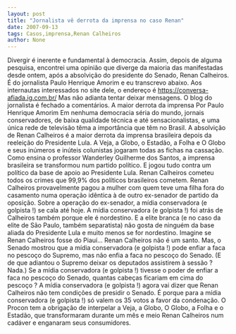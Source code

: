 ```yaml
---
layout: post
title: "Jornalista vê derrota da imprensa no caso Renan"
date: 2007-09-13
tags: Casos,imprensa,Renan Calheiros
author: None
---
```

Divergir &eacute; inerente e fundamental &agrave; democracia. Assim, depois de alguma pesquisa, encontrei uma opini&atilde;o que diverge da maioria das manifestadas desde ontem, ap&oacute;s a absolvi&ccedil;&atilde;o do presidente do Senado, Renan Calheiros.
&Eacute; do jornalista Paulo Henrique Amorim e eu transcrevo abaixo. Aos internautas interessados no site dele, o endere&ccedil;o &eacute; https://conversa-afiada.ig.com.br/ Mas n&atilde;o adianta tentar deixar mensagens. O blog do jornalista &eacute; fechado a coment&aacute;rios.
A maior derrota da imprensa
Por Paulo Henrique Amorim
Em nenhuma democracia s&eacute;ria do mundo, jornais conservadores, de baixa qualidade t&eacute;cnica e at&eacute; sensacionalistas, e uma &uacute;nica rede de televis&atilde;o t&ecirc;ma a import&acirc;ncia que t&ecirc;m no Brasil.
A absolvi&ccedil;&atilde;o de Renan Calheiros &eacute; a maior derrota da imprensa brasileira depois da reelei&ccedil;&atilde;o do Presidente Lula. A Veja, a Globo, o Estad&atilde;o, a Folha e O Globo e seus in&uacute;meros e in&uacute;teis colunistas jogaram todas as fichas na cassa&ccedil;&atilde;o. 
Como ensina o professor Wanderley Guilherme dos Santos, a imprensa brasileira se transformou num partido pol&iacute;tico. 
E jogou tudo contra um pol&iacute;tico da base de apoio ao Presidente Lula. 
Renan Calheiros cometeu todos os crimes que 99,9% dos pol&iacute;ticos brasileiros cometem. Renan Calheiros provavelmente pagou a mulher com quem teve uma filha fora do casamento numa opera&ccedil;&atilde;o id&ecirc;ntica &agrave; de outro ex-senador de partido da oposi&ccedil;&atilde;o.
Sobre a opera&ccedil;&atilde;o do ex-senador, a m&iacute;dia conservadora (e golpista !) se cala at&eacute; hoje. A m&iacute;dia conservadora (e golpista !) foi atr&aacute;s de Calheiros tamb&eacute;m porque ele &eacute; nordestino. 
E a elite branca (e no caso da elite de S&atilde;o Paulo, tamb&eacute;m separatista) n&atilde;o gosta de ningu&eacute;m da base aliada do Presidente Lula e muito menos se for nordestino. 
Imagine se Renan Calheiros fosse do Piau&iacute;... Renan Calheiros n&atilde;o &eacute; um santo. Mas, o Senado mostrou que a m&iacute;dia conservadora (e golpista !) pode enfiar a faca no pesco&ccedil;o do Supremo, mas n&atilde;o enfia a faca no pesco&ccedil;o do Senado. (E de que adiantou o Supremo deixar os deputados assistirem &agrave; sess&atilde;o ? Nada.)
Se a m&iacute;dia conservadora (e golpista !) tivesse o poder de enfiar a faca no pesco&ccedil;o do Senado, quantas cabe&ccedil;as ficariam em cima do pesco&ccedil;o ? A m&iacute;dia conservadora (e golpista !) agora vai dizer que Renan Calheiros n&atilde;o tem condi&ccedil;&otilde;es de presidir o Senado.
&Eacute; porque para a m&iacute;dia conservadora (e golpista !) s&oacute; valem os 35 votos a favor da condena&ccedil;&atilde;o. O Procon tem a obriga&ccedil;&atilde;o de interpelar a Veja, a Globo, O Globo, a Folha e o Estad&atilde;o, que transformaram durante um m&ecirc;s e meio Renan Calheiros num cad&aacute;ver e enganaram seus consumidores. 